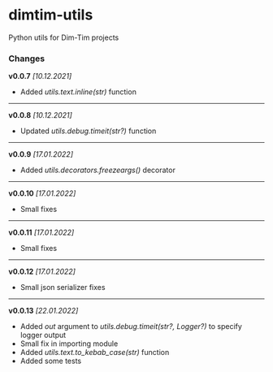 # dimtim-utils

Python utils for Dim-Tim projects

### Changes

__v0.0.7__ _\[10.12.2021\]_

* Added _utils.text.inline(str)_ function

-------------------------------------------------------------------------------

__v0.0.8__ _\[10.12.2021\]_

* Updated _utils.debug.timeit(str?)_ function

-------------------------------------------------------------------------------

__v0.0.9__ _\[17.01.2022\]_

* Added _utils.decorators.freezeargs()_ decorator

-------------------------------------------------------------------------------

__v0.0.10__ _\[17.01.2022\]_

* Small fixes

-------------------------------------------------------------------------------

__v0.0.11__ _\[17.01.2022\]_

* Small fixes

-------------------------------------------------------------------------------

__v0.0.12__ _\[17.01.2022\]_

* Small json serializer fixes

-------------------------------------------------------------------------------

__v0.0.13__ _\[22.01.2022\]_

* Added _out_ argument to _utils.debug.timeit(str?, Logger?)_ to specify logger output
* Small fix in importing module
* Added _utils.text.to_kebab_case(str)_ function
* Added some tests
